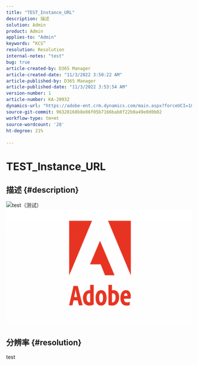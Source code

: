 ```yaml
---
title: "TEST_Instance_URL"
description: 描述
solution: Admin
product: Admin
applies-to: "Admin"
keywords: “KCS”
resolution: Resolution
internal-notes: "test"
bug: true
article-created-by: D365 Manager
article-created-date: "11/3/2022 3:50:22 AM"
article-published-by: D365 Manager
article-published-date: "11/3/2022 3:53:54 AM"
version-number: 1
article-number: KA-20932
dynamics-url: "https://adobe-ent.crm.dynamics.com/main.aspx?forceUCI=1&pagetype=entityrecord&etn=knowledgearticle&id=9be3b89f-2a5b-ed11-9561-6045bd0063aa"
source-git-commit: 96328168b8e86f05b7166bab8f22b0a49e0d0b02
workflow-type: tm+mt
source-wordcount: '28'
ht-degree: 21%

---
```


# TEST_Instance_URL

## 描述 {#description}

![](https://adobe-ent.crm.dynamics.com/api/data/v9.0/msdyn_knowledgearticleimages%28a556add9-2a5b-ed11-9561-6045bd0063aa%29/msdyn_blobfile/$value)test（测试）![](assets/___a556add9-2a5b-ed11-9561-6045bd0063aa___.png)

## 分辨率 {#resolution}


test
